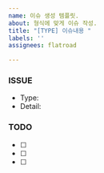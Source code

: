 ```yaml
---
name: 이슈 생성 템플릿.
about: 형식에 맞게 이슈 작성.
title: "[TYPE] 이슈내용 "
labels: ''
assignees: flatroad

---
```


### ISSUE

- Type: 
- Detail: 

### TODO

- [ ]  
- [ ]  
- [ ]
